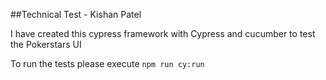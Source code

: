 ##Technical Test - Kishan Patel


I have created this cypress framework with Cypress and cucumber to test the Pokerstars UI


To run the tests please execute `npm run cy:run`
